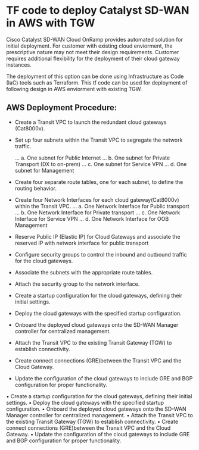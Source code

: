 # TF code to deploy Catalyst SD-WAN in AWS with TGW

Cisco Catalyst SD-WAN Cloud OnRamp provides automated solution for initial deployment. For customer with existing cloud enviorment, the prescriptive nature may not meet their design requirements. Customer requires additional flexibility for the deployment of their cloud gateway instances.

The deployment of this option can be done using Infrastructure as Code (IaC) tools such as Terraform.  This tf code can be used for deployment of following design in AWS enviorment with existing TGW. 

 ## AWS Deployment Procedure:
  
- Create a Transit VPC to launch the redundant cloud gateways (Cat8000v).
- Set up four subnets within the Transit VPC to segregate the network traffic.
   
  ... a. One subnet for Public Internet
  ... b. One subnet for Private Transport (DX to on-prem)
  ... c. One subnet for Service VPN
  ... d. One subnet for Management 
  
- Create four separate route tables, one for each subnet, to define the routing behavior.
- Create four Network Interfaces for each cloud gateway(Cat8000v) within the Transit VPC.
  ... a. One Network Interface for Public transport 
  ... b. One Network Interface for Private transport 
  ... c. One Network Interface for Service VPN 
  ... d. One Network Interface for OOB Management
- Reserve Public IP (Elastic IP) for Cloud Gateways and associate the reserved IP with network interface for public transport
- Configure security groups to control the inbound and outbound traffic for the cloud gateways.
- Associate the subnets with the appropriate route tables.
- Attach the security group to the network interface.
- Create a startup configuration for the cloud gateways, defining their initial settings.
- Deploy the cloud gateways with the specified startup configuration.
- Onboard the deployed cloud gateways onto the SD-WAN Manager controller for centralized management.
- Attach the Transit VPC to the existing Transit Gateway (TGW) to establish connectivity.
- Create connect connections (GRE)between the Transit VPC and the Cloud Gateway.
- Update the configuration of the cloud gateways to include GRE and BGP configuration for proper functionality.





•	Create a startup configuration for the cloud gateways, defining their initial settings.
•	Deploy the cloud gateways with the specified startup configuration.
•	Onboard the deployed cloud gateways onto the SD-WAN Manager controller for centralized management.
•	Attach the Transit VPC to the existing Transit Gateway (TGW) to establish connectivity.
•	Create connect connections (GRE)between the Transit VPC and the Cloud Gateway.
•	Update the configuration of the cloud gateways to include GRE and BGP configuration for proper functionality.
